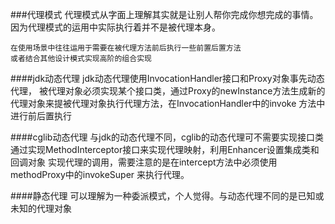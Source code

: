 ###代理模式
    代理模式从字面上理解其实就是让别人帮你完成你想完成的事情。
    因为代理模式的运用中实际执行着并不是被代理本身。
    
    在使用场景中往往运用于需要在被代理方法前后执行一些前置后置方法
    或者结合其他设计模式实现高阶的组合实现

####jdk动态代理
    jdk动态代理使用InvocationHandler接口和Proxy对象事先动态代理，
    被代理对象必须实现某个接口类，通过Proxy的newInstance方法生成新的
    代理对象来提被代理对象执行代理方法，在InvocationHandler中的invoke
    方法中进行前后置执行
   
####cglib动态代理
    与jdk的动态代理不同，cglib的动态代理可不需要实现接口类
    通过实现MethodInterceptor接口来实现代理映射，利用Enhancer设置集成类和回调对象
    实现代理的调用，需要注意的是在intercept方法中必须使用methodProxy中的invokeSuper
    来执行代理。
    
####静态代理
    可以理解为一种委派模式，个人觉得。与动态代理不同的是已知或未知的代理对象  